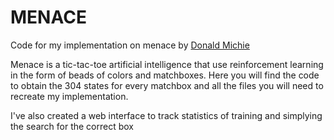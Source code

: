 # MENACE

Code for my implementation on menace by [Donald Michie](https://en.wikipedia.org/wiki/Matchbox_Educable_Noughts_and_Crosses_Engine)

Menace is a tic-tac-toe artificial intelligence that use reinforcement learning in the form of beads of colors and matchboxes.
Here you will find the code to obtain the 304 states for every matchbox and all the files you will need to recreate my implementation.

I've also created a web interface to track statistics of training and simplying the search for the correct box
